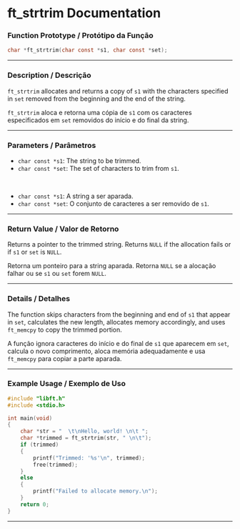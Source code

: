 # ft\_strtrim Documentation

### Function Prototype / Protótipo da Função

```c
char *ft_strtrim(char const *s1, char const *set);
```

---

### Description / Descrição

`ft_strtrim` allocates and returns a copy of `s1` with the characters specified in `set` removed from the beginning and the end of the string.

`ft_strtrim` aloca e retorna uma cópia de `s1` com os caracteres especificados em `set` removidos do início e do final da string.

---

### Parameters / Parâmetros

* `char const *s1`: The string to be trimmed.
* `char const *set`: The set of characters to trim from `s1`.

 

* `char const *s1`: A string a ser aparada.
* `char const *set`: O conjunto de caracteres a ser removido de `s1`.

---

### Return Value / Valor de Retorno

Returns a pointer to the trimmed string.
Returns `NULL` if the allocation fails or if `s1` or `set` is `NULL`.

Retorna um ponteiro para a string aparada.
Retorna `NULL` se a alocação falhar ou se `s1` ou `set` forem `NULL`.

---

### Details / Detalhes

The function skips characters from the beginning and end of `s1` that appear in `set`, calculates the new length, allocates memory accordingly, and uses `ft_memcpy` to copy the trimmed portion.

A função ignora caracteres do início e do final de `s1` que aparecem em `set`, calcula o novo comprimento, aloca memória adequadamente e usa `ft_memcpy` para copiar a parte aparada.

---

### Example Usage / Exemplo de Uso

```c
#include "libft.h"
#include <stdio.h>

int	main(void)
{
    char *str = "  \t\nHello, world! \n\t ";
    char *trimmed = ft_strtrim(str, " \n\t");
    if (trimmed)
    {
        printf("Trimmed: '%s'\n", trimmed);
        free(trimmed);
    }
    else
    {
        printf("Failed to allocate memory.\n");
    }
    return 0;
}
```

---
